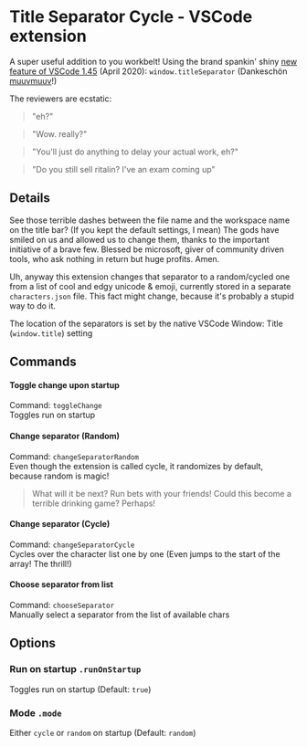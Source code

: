 # Title Separator Cycle - VSCode extension

A super useful addition to you workbelt! Using the brand spankin' shiny [new feature of VSCode 1.45](https://code.visualstudio.com/updates/v1_45#_custom-window-title-separator) (April 2020): `window.titleSeparator` (Dankeschön [muuvmuuv](https://github.com/microsoft/vscode/pull/94371)!)

The reviewers are ecstatic:

> "eh?"

> "Wow. really?"

> "You'll just do anything to delay your actual work, eh?"

> "Do you still sell ritalin? I've an exam coming up"

## Details

See those terrible dashes between the file name and the workspace name on the title bar? (If you kept the default settings, I mean) The gods have smiled on us and allowed us to change them, thanks to the important initiative of a brave few. Blessed be microsoft, giver of community driven tools, who ask nothing in return but huge profits. Amen.

Uh, anyway this extension changes that separator to a random/cycled one from a list of cool and edgy unicode & emoji, currently stored in a separate  `characters.json` file. This fact might change, because it's probably a stupid way to do it.

The location of the separators is set by the native VSCode Window: Title (`window.title`) setting

## Commands

#### Toggle change upon startup
Command: `toggleChange` <br>
Toggles run on startup
#### Change separator (Random)
Command: `changeSeparatorRandom`<br>
Even though the extension is called cycle, it randomizes by default, because random is magic!
>What will it be next? Run bets with your friends! Could this become a terrible drinking game? Perhaps!
#### Change separator (Cycle)
Command: `changeSeparatorCycle`<br>
Cycles over the character list one by one (Even jumps to the start of the array! The thrill!)
#### Choose separator from list
Command: `chooseSeparator`<br>
Manually select a separator from the list of available chars

## Options

### Run on startup `.runOnStartup`
Toggles run on startup (Default: `true`)

### Mode `.mode`
Either `cycle` or `random` on startup (Default: `random`)


